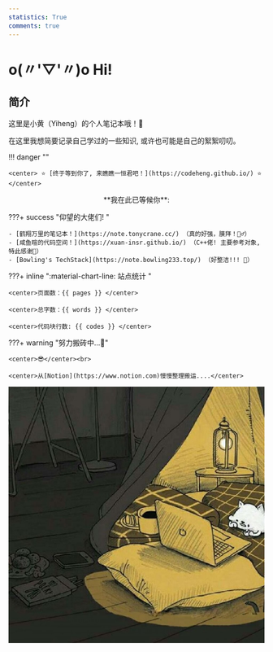 ```yaml
---
statistics: True
comments: true
---
```


# o(〃'▽'〃)o Hi!

## 简介
这里是小黄（Yiheng）的个人笔记本哦！📓

在这里我想简要记录自己学过的一些知识, 或许也可能是自己的絮絮叨叨。

!!! danger ""

    <center> ⭐ [终于等到你了, 来瞧瞧一恒君吧！](https://codeheng.github.io/) ⭐ </center>

<center>
**我在此已等候你**:
<span id="momk"></span>
<script language=javascript>
    function show_date_time(){
        window.setTimeout("show_date_time()", 1000);
        BirthDay=new Date("11-30-2023 20:00:00");//建站日期
        today=new Date();
        timeold=(today.getTime()-BirthDay.getTime());
        sectimeold=timeold/1000
        secondsold=Math.floor(sectimeold);
        msPerDay=24*60*60*1000
        e_daysold=timeold/msPerDay
        daysold=Math.floor(e_daysold);
        e_hrsold=(daysold-e_daysold)*-24;
        hrsold=Math.floor(e_hrsold);
        e_minsold=(hrsold-e_hrsold)*-60;
        minsold=Math.floor((hrsold-e_hrsold)*-60);
        seconds=Math.floor((minsold-e_minsold)*-60);
        momk.innerHTML=daysold+"天"+hrsold+"小时"+minsold+"分"+seconds+"秒" ;
    }
    show_date_time();
</script>
<style>
    #momk{animation:change 10s infinite;font-weight:800; }
    @keyframes change{0%{color:#5cb85c;}25%{color:#556bd8;}50%{color:#e40707;}75%{color:#66e616;}100% {color:#67bd31;}}
</style>
</center>

???+ success "仰望的大佬们! "

    - [鹤翔万里的笔记本！](https://note.tonycrane.cc/) （真的好强，膜拜！🧎‍♂️）
    - [咸鱼暄的代码空间！](https://xuan-insr.github.io/) （C++佬! 主要参考对象,特此感谢🙏）
    - [Bowling's TechStack](https://note.bowling233.top/) （好整洁!!! 🤩）

???+ inline ":material-chart-line: 站点统计 "

    <center>页面数：{{ pages }} </center>

    <center>总字数：{{ words }} </center>

    <center>代码块行数: {{ codes }} </center>

    
???+ warning "努力搬砖中...🚧"

    <center>😎</center><br> 
    
    <center>从[Notion](https://www.notion.com)慢慢整理搬运....</center>


<center><img src="index.assets/image.jpg"/></center>



